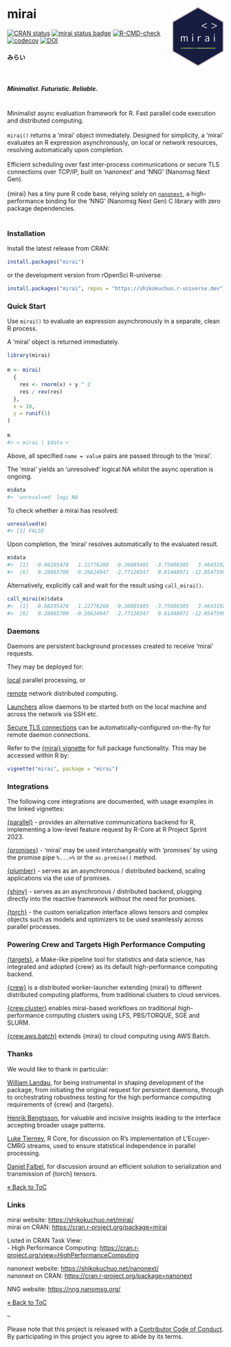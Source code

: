 
<!-- README.md is generated from README.Rmd. Please edit that file -->

# mirai <a href="https://shikokuchuo.net/mirai/" alt="mirai"><img src="man/figures/logo.png" alt="mirai logo" align="right" width="120"/></a>

<!-- badges: start -->

[![CRAN
status](https://www.r-pkg.org/badges/version/mirai?color=112d4e)](https://CRAN.R-project.org/package=mirai)
[![mirai status
badge](https://shikokuchuo.r-universe.dev/badges/mirai?color=24a60e)](https://shikokuchuo.r-universe.dev/mirai)
[![R-CMD-check](https://github.com/shikokuchuo/mirai/workflows/R-CMD-check/badge.svg)](https://github.com/shikokuchuo/mirai/actions)
[![codecov](https://codecov.io/gh/shikokuchuo/mirai/graph/badge.svg)](https://app.codecov.io/gh/shikokuchuo/mirai)
[![DOI](https://zenodo.org/badge/459341940.svg)](https://zenodo.org/badge/latestdoi/459341940)
<!-- badges: end -->

#### みらい

<br />

##### Minimalist. Futuristic. Reliable.

<br /> Minimalist async evaluation framework for R. Fast parallel code
execution and distributed computing. <br /><br /> `mirai()` returns a
‘mirai’ object immediately. Designed for simplicity, a ‘mirai’ evaluates
an R expression asynchronously, on local or network resources, resolving
automatically upon completion. <br /><br /> Efficient scheduling over
fast inter-process communications or secure TLS connections over TCP/IP,
built on ‘nanonext’ and ‘NNG’ (Nanomsg Next Gen). <br /><br /> {mirai}
has a tiny pure R code base, relying solely on
[`nanonext`](https://doi.org/10.5281/zenodo.7903429), a high-performance
binding for the ‘NNG’ (Nanomsg Next Gen) C library with zero package
dependencies. <br /><br />

### Installation

Install the latest release from CRAN:

``` r
install.packages("mirai")
```

or the development version from rOpenSci R-universe:

``` r
install.packages("mirai", repos = "https://shikokuchuo.r-universe.dev")
```

### Quick Start

Use `mirai()` to evaluate an expression asynchronously in a separate,
clean R process.

A ‘mirai’ object is returned immediately.

``` r
library(mirai)

m <- mirai(
  {
    res <- rnorm(x) + y ^ 2
    res / rev(res)
  },
  x = 10,
  y = runif(1)
)

m
#> < mirai | $data >
```

Above, all specified `name = value` pairs are passed through to the
‘mirai’.

The ‘mirai’ yields an ‘unresolved’ logical NA whilst the async operation
is ongoing.

``` r
m$data
#> 'unresolved' logi NA
```

To check whether a mirai has resolved:

``` r
unresolved(m)
#> [1] FALSE
```

Upon completion, the ‘mirai’ resolves automatically to the evaluated
result.

``` r
m$data
#>  [1]  -0.08295478   1.22776260  -0.36085405  -3.75600305   3.46431923
#>  [6]   0.28865700  -0.26624047  -2.77120347   0.81448971 -12.05475992
```

Alternatively, explicitly call and wait for the result using
`call_mirai()`.

``` r
call_mirai(m)$data
#>  [1]  -0.08295478   1.22776260  -0.36085405  -3.75600305   3.46431923
#>  [6]   0.28865700  -0.26624047  -2.77120347   0.81448971 -12.05475992
```

### Daemons

Daemons are persistent background processes created to receive ‘mirai’
requests.

They may be deployed for:

[local](https://shikokuchuo.net/mirai/articles/mirai.html#daemons-local-persistent-processes)
parallel processing, or

[remote](https://shikokuchuo.net/mirai/articles/mirai.html#distributed-computing-remote-daemons)
network distributed computing.

[Launchers](https://shikokuchuo.net/mirai/articles/mirai.html#distributed-computing-launching-daemons)
allow daemons to be started both on the local machine and across the
network via SSH etc.

[Secure TLS
connections](https://shikokuchuo.net/mirai/articles/mirai.html#distributed-computing-tls-secure-connections)
can be automatically-configured on-the-fly for remote daemon
connections.

Refer to the [{mirai}
vignette](https://shikokuchuo.net/mirai/articles/mirai.html) for full
package functionality. This may be accessed within R by:

``` r
vignette("mirai", package = "mirai")
```

### Integrations

The following core integrations are documented, with usage examples in
the linked vignettes:

[{parallel}](https://shikokuchuo.net/mirai/articles/parallel.html) -
provides an alternative communications backend for R, implementing a
low-level feature request by R-Core at R Project Sprint 2023.

[{promises}](https://shikokuchuo.net/mirai/articles/promises.html) -
‘mirai’ may be used interchangeably with ‘promises’ by using the promise
pipe `%...>%` or the `as.promise()` method.

[{plumber}](https://shikokuchuo.net/mirai/articles/plumber.html) -
serves as an asynchronous / distributed backend, scaling applications
via the use of promises.

[{shiny}](https://shikokuchuo.net/mirai/articles/shiny.html) - serves as
an asynchronous / distributed backend, plugging directly into the
reactive framework without the need for promises.

[{torch}](https://shikokuchuo.net/mirai/articles/torch.html) - the
custom serialization interface allows tensors and complex objects such
as models and optimizers to be used seamlessly across parallel
processes.

### Powering Crew and Targets High Performance Computing

[{targets}](https://cran.r-project.org/package=targets), a Make-like
pipeline tool for statistics and data science, has integrated and
adopted {crew} as its default high-performance computing backend.

[{crew}](https://cran.r-project.org/package=crew) is a distributed
worker-launcher extending {mirai} to different distributed computing
platforms, from traditional clusters to cloud services.

[{crew.cluster}](https://cran.r-project.org/package=crew.cluster)
enables mirai-based workflows on traditional high-performance computing
clusters using LFS, PBS/TORQUE, SGE and SLURM.

[{crew.aws.batch}](https://cran.r-project.org/package=crew.aws.batch)
extends {mirai} to cloud computing using AWS Batch.

### Thanks

We would like to thank in particular:

[William Landau](https://github.com/wlandau/), for being instrumental in
shaping development of the package, from initiating the original request
for persistent daemons, through to orchestrating robustness testing for
the high performance computing requirements of {crew} and {targets}.

[Henrik Bengtsson](https://github.com/HenrikBengtsson/), for valuable
and incisive insights leading to the interface accepting broader usage
patterns.

[Luke Tierney](https://github.com/ltierney/), R Core, for discussion on
R’s implementation of L’Ecuyer-CMRG streams, used to ensure statistical
independence in parallel processing.

[Daniel Falbel](https://github.com/dfalbel/), for discussion around an
efficient solution to serialization and transmission of {torch} tensors.

[« Back to ToC](#table-of-contents)

### Links

mirai website: <https://shikokuchuo.net/mirai/><br /> mirai on CRAN:
<https://cran.r-project.org/package=mirai>

Listed in CRAN Task View: <br /> - High Performance Computing:
<https://cran.r-project.org/view=HighPerformanceComputing>

nanonext website: <https://shikokuchuo.net/nanonext/><br /> nanonext on
CRAN: <https://cran.r-project.org/package=nanonext>

NNG website: <https://nng.nanomsg.org/><br />

[« Back to ToC](#table-of-contents)

–

Please note that this project is released with a [Contributor Code of
Conduct](https://shikokuchuo.net/mirai/CODE_OF_CONDUCT.html). By
participating in this project you agree to abide by its terms.
